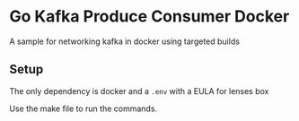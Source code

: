 # Go Kafka Produce Consumer Docker

A sample for networking kafka in docker using targeted builds

## Setup

The only dependency is docker and a `.env` with a EULA for lenses box

Use the make file to run the commands.
